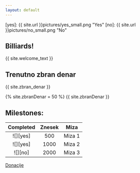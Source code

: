 ```yaml
---
layout: default
---
```


[yes]: {{ site.url }}pictures/yes_small.png "Yes"
[no]: {{ site.url }}pictures/no_small.png "No"

## Billiards!

{{ site.welcome_text }}

## Trenutno zbran denar
{{ site.zbran_denar }}

{% site.zbranDenar = 50 %}
{{ site.zbranDenar }}

## Milestones:

|Completed | Znesek | Miza |
| :---: | :---: | :---: |
| ![][yes] | 500 | Miza 1 |
| ![][yes] | 1000 | Miza 2 |
| ![][no] | 2000 | Miza 3 |

[Donacije](../donacije)

